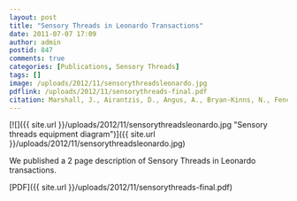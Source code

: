 ```yaml
---
layout: post
title: "Sensory Threads in Leonardo Transactions"
date: 2011-07-07 17:09
author: admin
postid: 847
comments: true
categories: [Publications, Sensory Threads]
tags: []
image: /uploads/2012/11/sensorythreadsleonardo.jpg
pdflink: /uploads/2012/11/sensorythreads-final.pdf
citation: Marshall, J., Airantzis, D., Angus, A., Bryan-Kinns, N., Fencott, R., Lane, G., Lesage, F., Martin, K., Roussos, G., Taylor, J. and Warren, L., 2010. **Sensory threads**. *Leonardo*, 43(2), pp.196-197
---
```

[![]({{ site.url }}/uploads/2012/11/sensorythreadsleonardo.jpg "Sensory threads equipment diagram")]({{ site.url }}/uploads/2012/11/sensorythreadsleonardo.jpg)

We published a 2 page description of Sensory Threads in Leonardo transactions.

[PDF]({{ site.url }}/uploads/2012/11/sensorythreads-final.pdf)

